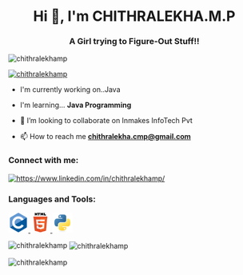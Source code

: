 <h1 align="center">Hi 👋, I'm CHITHRALEKHA.M.P</h1>
<h3 align="center">A Girl trying to Figure-Out Stuff!!</h3>

<p align="left"> <img src="https://komarev.com/ghpvc/?username=chithralekhamp&label=Profile%20views&color=0e75b6&style=flat" alt="chithralekhamp" /> </p>

<p align="left"> <a href="https://github.com/ryo-ma/github-profile-trophy"><img src="https://github-profile-trophy.vercel.app/?username=chithralekhamp" alt="chithralekhamp" /></a> </p>

- I'm currently working on..Java

- I'm learning... **Java Programming**

- 👯 I’m looking to collaborate on Inmakes InfoTech Pvt

- 📫 How to reach me **chithralekha.cmp@gmail.com**

<h3 align="left">Connect with me:</h3>
<p align="left">
<a href="https://www.linkedin.com/in/chithralekhamp/" target="blank"><img align="center" src="https://raw.githubusercontent.com/rahuldkjain/github-profile-readme-generator/neutral-icons/src/images/icons/Social/linked-in-alt.svg" alt="https://www.linkedin.com/in/chithralekhamp/" height="30" width="40" /></a>
</p>

<h3 align="left">Languages and Tools:</h3>
<p align="left"> <a href="https://www.cprogramming.com/" target="_blank"> <img src="https://raw.githubusercontent.com/devicons/devicon/master/icons/c/c-original.svg" alt="c" width="40" height="40"/> </a> <a href="https://www.w3.org/html/" target="_blank"> <img src="https://raw.githubusercontent.com/devicons/devicon/master/icons/html5/html5-original-wordmark.svg" alt="html5" width="40" height="40"/> </a> <a href="https://www.python.org" target="_blank"> <img src="https://raw.githubusercontent.com/devicons/devicon/master/icons/python/python-original.svg" alt="python" width="40" height="40"/> </a> </p>

<p><img align="left" src="https://github-readme-stats.vercel.app/api/top-langs?username=chithralekhamp&show_icons=true&locale=en&layout=compact" alt="chithralekhamp" /></p>

<p>&nbsp;<img align="center" src="https://github-readme-stats.vercel.app/api?username=chithralekhamp&show_icons=true&locale=en" alt="chithralekhamp" /></p>

<p><img align="center" src="https://github-readme-streak-stats.herokuapp.com/?user=chithralekhamp&" alt="chithralekhamp" /></p>
